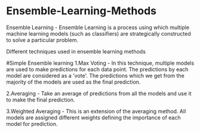 # Ensemble-Learning-Methods
Ensemble Learning -
Ensemble Learning is a process using which multiple machine learning models (such as classifiers) are strategically constructed to solve a particular problem.


Different techniques used in ensemble learning methods

#Simple Ensemble learning
1.Max Voting -
In this technique, multiple models are used to make predictions for each data point. The predictions by each model are considered as a 'vote'. The predictions which we get from the majority of the models are used as the final prediction.

2.Averaging -
Take an average of predictions from all the models and use it to make the final prediction.

3.Weighted Averaging -
This is an extension of the averaging method. All models are assigned different weights defining the importance of each model for prediction. 

